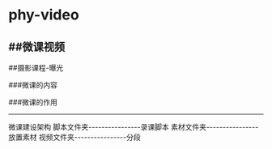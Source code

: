 # phy-video
##微课视频
-----------
##摄影课程-曝光

###微课的内容

###微课的作用


---------------------
微课建设架构
脚本文件夹----------------录课脚本
素材文件夹----------------放置素材
视频文件夹----------------分段
